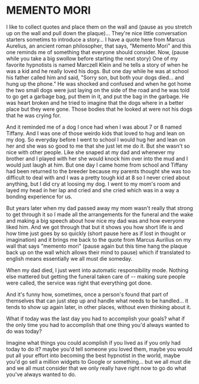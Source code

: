 # MEMENTO MORI

I like to collect quotes and place them on the wall and (pause as you stretch up on the wall
and pull down the plaque)... They're nice little conversation starters sometims to introduce a
story... I have a quote here from Marcus Aurelius, an ancient roman philosopher, that says,
"Memento Mori" and this one reminds me of something that everyone should consider. Now, (pause
while you take a big swollow before starting the next story) One of my favorite hypnotists is
named Marczell Klein and he tells a story of when he was a kid and he really loved his dogs.
But one day while he was at school his father called him and said, "Sorry son, but both your
dogs died... and hung up the phone." He was shocked and confused and when he got home the two
small dogs were just laying on the side of the road and he was told to go get a garbage bag,
put them in it, and put the bag in the garbage. He was heart broken and he tried to imagine
that the dogs where in a better place but they were gone. Those bodies that he looked at were
not his dogs that he was crying for.

And it reminded me of a dog I once had when I was about 7 or 8 named Tiffany. And I was one of
those weirdo kids that loved to hug and lean on my dog. So everyday before I went to school I
would hug her and lean on her and she was so good to me that she just let me do it. But she
wasn't so nice with other people. Like she snaped at my dad and whenever my brother and I
played with her she would knock him over into the mud and I would just laugh at him. But one
day I came home from school and Tiffany had been returned to the breeder because my parents
thought she was too difficult to deal with and I was a pretty tough kid at 8 so I never cried
about anything, but I did cry at loosing my dog. I went to my mom's room and layed my head in
her lap and cried and she cried which was in a way a bonding experience for us.

But years later when my dad passed away my mom wasn't really that strong to get through it so I
made all the arrangements for the funeral and the wake and making a big speech about how nice
my dad was and how everyone liked him. And we got through that but it shows you how short life
is and how time just goes by so quickly (short pause here as if lost in thought or imagination)
and it brings me back to the quote from Marcus Aurilius on my wall that says "memento mori"
(pause again but this time hang the plaque back up on the wall which allows their mind to pause)
which if translated to english means essentially we all must die someday.

When my dad died, I just went into automatic responsibility mode. Nothing else mattered but
getting the funeral taken care of -- making sure people were called, the service was right that
everything got done.

And it's funny how, sometimes, once a person's found that part of themselves that can just step
up and handle what needs to be handled... it tends to show up again later, in other places,
without even thinking about it.

What if today was the last day you had to accomplish your goals? what if the only time you had to
accomplish that one thing you'd always wanted to do was today?

Imagine what things you could acomplish if you lived as if you only had today to do it? maybe
you'd tell someone you loved them, maybe you would put all your effort into becoming the best
hypnotist in the world, maybe you'd go sell a million widgets to Google or something... but we
all must die and we all must consider that we only really have right now to go do what you've
always wanted to do.

